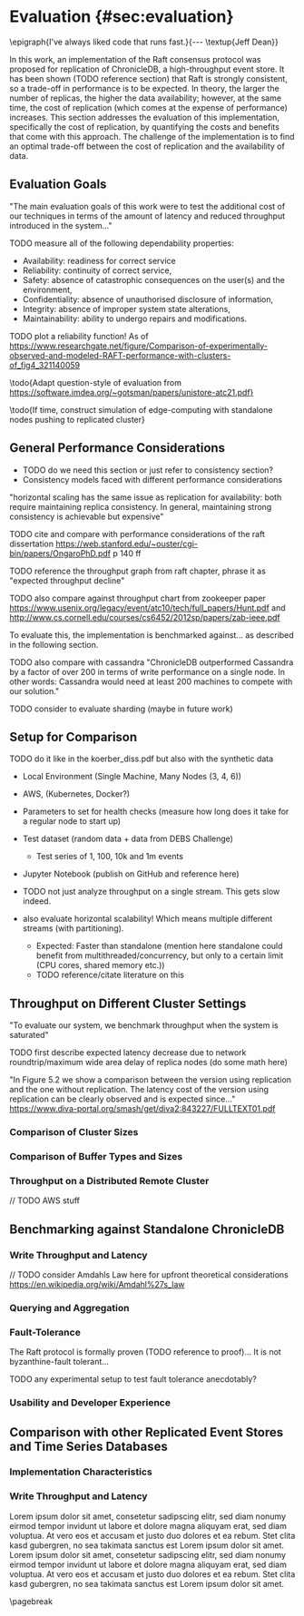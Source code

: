 # Evaluation {#sec:evaluation}

\epigraph{I've always liked code that runs fast.}{--- \textup{Jeff Dean}}

<!--
Measurement results / analysis / discussion: 1/3
• whatever you have done, you must comment it, compare it to other systems,
evaluate it
• usually, adequate graphs help to show the benefits of your approach
• caution: each result/graph must be discussed! what’s the reason for this peak or why have you ovserved this effect
-->

In this work, an implementation of the Raft consensus protocol was proposed for replication of ChronicleDB, a high-throughput event store. It has been shown (TODO reference section) that Raft is strongly consistent, so a trade-off in performance is to be expected. In theory, the larger the number of replicas, the higher the data availability; however, at the same time, the cost of replication (which comes at the expense of performance) increases. This section addresses the evaluation of this implementation, specifically the cost of replication, by quantifying the costs and benefits that come with this approach. The challenge of the implementation is to find an optimal trade-off between the cost of replication and the availability of data.

## Evaluation Goals

"The main evaluation goals of this work were to test the additional cost of our techniques in terms of the amount of latency and reduced throughput introduced in the system..."


TODO measure all of the following dependability properties:

- Availability: readiness for correct service
- Reliability: continuity of correct service,
- Safety: absence of catastrophic consequences on the user(s) and the
environment,
- Confidentiality: absence of unauthorised disclosure of information,
- Integrity: absence of improper system state alterations,
- Maintainability: ability to undergo repairs and modifications.

TODO plot a reliability function! As of https://www.researchgate.net/figure/Comparison-of-experimentally-observed-and-modeled-RAFT-performance-with-clusters-of_fig4_321140059

\todo{Adapt question-style of evaluation from https://software.imdea.org/~gotsman/papers/unistore-atc21.pdf}

\todo{If time, construct simulation of edge-computing with standalone nodes pushing to replicated cluster}

<!-- 
TODO measure:
* Network partition case
* Performance boost on horizontal scale (= partitioning, feeding in data in multiple groups)
* Read performance
-->

<!-- TODO use evaluation style of http://www.diva-portal.org/smash/get/diva2:24228/FULLTEXT01.pdf -->

## General Performance Considerations

- TODO do we need this section or just refer to consistency section?
- Consistency models faced with different performance considerations

"horizontal scaling has the same issue as replication
for availability: both require maintaining replica consistency.
In general, maintaining strong consistency is achievable but
expensive"

TODO cite and compare with performance considerations of the raft dissertation https://web.stanford.edu/~ouster/cgi-bin/papers/OngaroPhD.pdf p 140 ff

TODO reference the throughput graph from raft chapter, phrase it as "expected throughput decline"

TODO also compare against throughput chart from zookeeper paper https://www.usenix.org/legacy/event/atc10/tech/full_papers/Hunt.pdf and http://www.cs.cornell.edu/courses/cs6452/2012sp/papers/zab-ieee.pdf

To evaluate this, the implementation is benchmarked against... as described in the following section.

TODO also compare with cassandra
"ChronicleDB outperformed Cassandra by a factor of over 200
in terms of write performance on a single node. In other words: Cassandra would need at least 200 machines to compete with our solution."

TODO consider to evaluate sharding (maybe in future work)



## Setup for Comparison

TODO do it like in the koerber_diss.pdf  but also with the synthetic data

- Local Environment (Single Machine, Many Nodes (3, 4, 6))
- AWS, (Kubernetes, Docker?)
- Parameters to set for health checks (measure how long does it take for a regular node to start up)
- Test dataset (random data + data from DEBS Challenge)
    - Test series of 1, 100, 10k and 1m events
- Jupyter Notebook (publish on GitHub and reference here)

- TODO not just analyze throughput on a single stream. This gets slow indeed.
- also evaluate horizontal scalability! Which means multiple different streams (with partitioning).
    - Expected: Faster than standalone (mention here standalone could benefit from multithreaded/concurrency, but only to a certain limit (CPU cores, shared memory etc.)) 
    - TODO reference/citate literature on this

## Throughput on Different Cluster Settings

"To evaluate our system, we benchmark throughput when the system is saturated"

TODO first describe expected latency decrease due to network roundtrip/maximum wide area delay of replica nodes (do some math here)

"In Figure 5.2 we show a comparison between the version using replication and the one without replication. The latency cost of the version using replication can be clearly observed and is expected since..." https://www.diva-portal.org/smash/get/diva2:843227/FULLTEXT01.pdf

### Comparison of Cluster Sizes

### Comparison of Buffer Types and Sizes

### Throughput on a Distributed Remote Cluster

// TODO AWS stuff

## Benchmarking against Standalone ChronicleDB

### Write Throughput and Latency

// TODO consider Amdahls Law here for upfront theoretical considerations https://en.wikipedia.org/wiki/Amdahl%27s_law

### Querying and Aggregation

### Fault-Tolerance

The Raft protocol is formally proven (TODO reference to proof)...
It is not byzanthine-fault tolerant...

TODO any experimental setup to test fault tolerance anecdotably?

### Usability and Developer Experience

## Comparison with other Replicated Event Stores and Time Series Databases

### Implementation Characteristics

### Write Throughput and Latency

Lorem ipsum dolor sit amet, consetetur sadipscing elitr, sed diam nonumy eirmod tempor invidunt ut labore et dolore magna aliquyam erat, sed diam voluptua. At vero eos et accusam et justo duo dolores et ea rebum. Stet clita kasd gubergren, no sea takimata sanctus est Lorem ipsum dolor sit amet. Lorem ipsum dolor sit amet, consetetur sadipscing elitr, sed diam nonumy eirmod tempor invidunt ut labore et dolore magna aliquyam erat, sed diam voluptua. At vero eos et accusam et justo duo dolores et ea rebum. Stet clita kasd gubergren, no sea takimata sanctus est Lorem ipsum dolor sit amet.

\pagebreak
